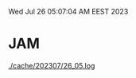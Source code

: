 Wed Jul 26 05:07:04 AM EEST 2023
# JAM
<a href='./cache/202307/26_05.log'>./cache/202307/26_05.log</a>
